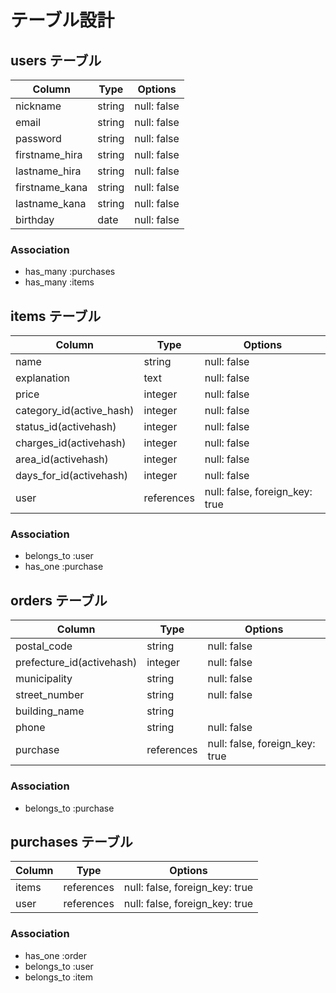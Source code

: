 # テーブル設計

## users テーブル

| Column          | Type    | Options     |
| --------        | ------- | ----------- |
| nickname        | string  | null: false |
| email           | string  | null: false |
| password        | string  | null: false |
| firstname_hira  | string  | null: false |
| lastname_hira   | string  | null: false |
| firstname_kana  | string  | null: false |
| lastname_kana   | string  | null: false |
| birthday        | date    | null: false |


### Association

- has_many :purchases
- has_many :items

## items テーブル

| Column                       | Type       | Options                       |
| ---------------------------- | ---------- | ----------------------------- |
| name                         | string     | null: false                   |
| explanation                  | text       | null: false                   |
| price                        | integer    | null: false                   |
| category_id(active_hash)     | integer    | null: false                   |
| status_id(activehash)        | integer    | null: false                   |
| charges_id(activehash)       | integer    | null: false                   |
| area_id(activehash)          | integer    | null: false                   |
| days_for_id(activehash)      | integer    | null: false                   |
| user                         | references | null: false, foreign_key: true|
 ### Association

- belongs_to :user
- has_one :purchase

## orders テーブル

| Column                    | Type       | Options                        |
| ------------------------- | ---------- | ------------------------------ |
| postal_code               | string     | null: false                    |
| prefecture_id(activehash) | integer    | null: false                    |
| municipality              | string     | null: false                    |
| street_number             | string     | null: false                    |
| building_name             | string     |                                |
| phone                     | string     | null: false                    |
| purchase                  | references | null: false, foreign_key: true |

### Association

- belongs_to :purchase

## purchases テーブル

| Column | Type       | Options                        |
| ------ | ---------- | ------------------------------ |
| items  | references | null: false, foreign_key: true |
| user   | references | null: false, foreign_key: true |


### Association
- has_one :order
- belongs_to :user
- belongs_to :item